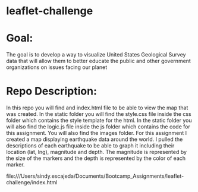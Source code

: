 # leaflet-challenge

# Goal:
The goal is to develop a way to visualize United States Geological Survey data that will allow them to better educate the public and other government organizations on issues facing our planet

# Repo Description:
In this repo you will find and index.html file to be able to view the map that was created. 
In the static folder you will find the style.css file inside the css folder which contains the style template for the html. 
In the static folder you will also find the logic.js file inside the js folder which contains the code for this assignment. 
You will also find the images folder. 
For this assignment I created a map displaying earthquake data around the world. I pulled the descriptions of each earthquake to be able to graph it including their location (lat, lng), magnitude and depth. The magnitude is represented by the size of the markers and the depth is represented by the color of each marker. 

file:///Users/sindy.escajeda/Documents/Bootcamp_Assignments/leaflet-challenge/index.html
